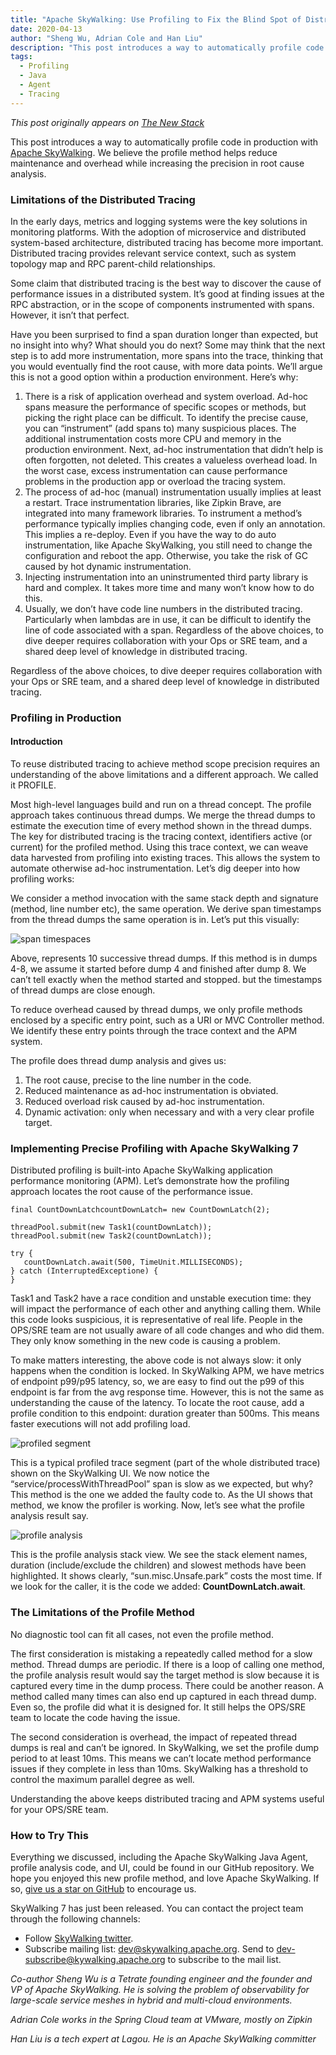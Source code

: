 ```yaml
---
title: "Apache SkyWalking: Use Profiling to Fix the Blind Spot of Distributed Tracing"
date: 2020-04-13
author: "Sheng Wu, Adrian Cole and Han Liu"
description: "This post introduces a way to automatically profile code in production with Apache SkyWalking. We believe the profile method helps reduce maintenance and overhead while increasing the precision in root cause analysis."
tags:
  - Profiling
  - Java
  - Agent
  - Tracing
---
```


_This post originally appears on [The New Stack](https://thenewstack.io/apache-skywalking-use-profiling-to-fix-the-blind-spot-of-distributed-tracing/)_

This post introduces a way to automatically profile code in production with [Apache SkyWalking](https://skywalking.apache.org). We believe the profile method helps reduce maintenance and overhead while increasing the precision in root cause analysis.

### Limitations of the Distributed Tracing

In the early days, metrics and logging systems were the key solutions in monitoring platforms. With the adoption of microservice and distributed system-based architecture, distributed tracing has become more important. Distributed tracing provides relevant service context, such as system topology map and RPC parent-child relationships.

Some claim that distributed tracing is the best way to discover the cause of performance issues in a distributed system. It’s good at finding issues at the RPC abstraction, or in the scope of components instrumented with spans. However, it isn’t that perfect.

Have you been surprised to find a span duration longer than expected, but no insight into why? What should you do next? Some may think that the next step is to add more instrumentation, more spans into the trace, thinking that you would eventually find the root cause, with more data points. We’ll argue this is not a good option within a production environment. Here’s why:

1. There is a risk of application overhead and system overload. Ad-hoc spans measure the performance of specific scopes or methods, but picking the right place can be difficult. To identify the precise cause, you can “instrument” (add spans to) many suspicious places. The additional instrumentation costs more CPU and memory in the production environment. Next, ad-hoc instrumentation that didn’t help is often forgotten, not deleted. This creates a valueless overhead load. In the worst case, excess instrumentation can cause performance problems in the production app or overload the tracing system.
2. The process of ad-hoc (manual) instrumentation usually implies at least a restart. Trace instrumentation libraries, like Zipkin Brave, are integrated into many framework libraries. To instrument a method’s performance typically implies changing code, even if only an annotation. This implies a re-deploy. Even if you have the way to do auto instrumentation, like Apache SkyWalking, you still need to change the configuration and reboot the app. Otherwise, you take the risk of GC caused by hot dynamic instrumentation.
3. Injecting instrumentation into an uninstrumented third party library is hard and complex. It takes more time and many won’t know how to do this.
4. Usually, we don’t have code line numbers in the distributed tracing. Particularly when lambdas are in use, it can be difficult to identify the line of code associated with a span.
   Regardless of the above choices, to dive deeper requires collaboration with your Ops or SRE team, and a shared deep level of knowledge in distributed tracing.

Regardless of the above choices, to dive deeper requires collaboration with your Ops or SRE team, and a shared deep level of knowledge in distributed tracing.

### Profiling in Production

#### Introduction

To reuse distributed tracing to achieve method scope precision requires an understanding of the above limitations and a different approach. We called it PROFILE.

Most high-level languages build and run on a thread concept. The profile approach takes continuous thread dumps. We merge the thread dumps to estimate the execution time of every method shown in the thread dumps. The key for distributed tracing is the tracing context, identifiers active (or current) for the profiled method. Using this trace context, we can weave data harvested from profiling into existing traces. This allows the system to automate otherwise ad-hoc instrumentation. Let’s dig deeper into how profiling works:

We consider a method invocation with the same stack depth and signature (method, line number etc), the same operation. We derive span timestamps from the thread dumps the same operation is in. Let’s put this visually:

![span timespaces](skywalking-blindspot-1.png)

Above, represents 10 successive thread dumps. If this method is in dumps 4-8, we assume it started before dump 4 and finished after dump 8. We can’t tell exactly when the method started and stopped. but the timestamps of thread dumps are close enough.

To reduce overhead caused by thread dumps, we only profile methods enclosed by a specific entry point, such as a URI or MVC Controller method. We identify these entry points through the trace context and the APM system.

The profile does thread dump analysis and gives us:

1. The root cause, precise to the line number in the code.
2. Reduced maintenance as ad-hoc instrumentation is obviated.
3. Reduced overload risk caused by ad-hoc instrumentation.
4. Dynamic activation: only when necessary and with a very clear profile target.

### Implementing Precise Profiling with Apache SkyWalking 7

Distributed profiling is built-into Apache SkyWalking application performance monitoring (APM). Let’s demonstrate how the profiling approach locates the root cause of the performance issue.

```
final CountDownLatchcountDownLatch= new CountDownLatch(2);

threadPool.submit(new Task1(countDownLatch));
threadPool.submit(new Task2(countDownLatch));

try {
   countDownLatch.await(500, TimeUnit.MILLISECONDS);
} catch (InterruptedExceptione) {
}
```

Task1 and Task2 have a race condition and unstable execution time: they will impact the performance of each other and anything calling them. While this code looks suspicious, it is representative of real life. People in the OPS/SRE team are not usually aware of all code changes and who did them. They only know something in the new code is causing a problem.

To make matters interesting, the above code is not always slow: it only happens when the condition is locked. In SkyWalking APM, we have metrics of endpoint p99/p95 latency, so, we are easy to find out the p99 of this endpoint is far from the avg response time. However, this is not the same as understanding the cause of the latency. To locate the root cause, add a profile condition to this endpoint: duration greater than 500ms. This means faster executions will not add profiling load.

![profiled segment](skywalking-blindspot-2.png)

This is a typical profiled trace segment (part of the whole distributed trace) shown on the SkyWalking UI. We now notice the “service/processWithThreadPool” span is slow as we expected, but why? This method is the one we added the faulty code to. As the UI shows that method, we know the profiler is working. Now, let’s see what the profile analysis result say.

![profile analysis](skywalking-blindspot-3.png)

This is the profile analysis stack view. We see the stack element names, duration (include/exclude the children) and slowest methods have been highlighted. It shows clearly, “sun.misc.Unsafe.park” costs the most time. If we look for the caller, it is the code we added: **CountDownLatch.await**.

### The Limitations of the Profile Method

No diagnostic tool can fit all cases, not even the profile method.

The first consideration is mistaking a repeatedly called method for a slow method. Thread dumps are periodic. If there is a loop of calling one method, the profile analysis result would say the target method is slow because it is captured every time in the dump process. There could be another reason. A method called many times can also end up captured in each thread dump. Even so, the profile did what it is designed for. It still helps the OPS/SRE team to locate the code having the issue.

The second consideration is overhead, the impact of repeated thread dumps is real and can’t be ignored. In SkyWalking, we set the profile dump period to at least 10ms. This means we can’t locate method performance issues if they complete in less than 10ms. SkyWalking has a threshold to control the maximum parallel degree as well.

Understanding the above keeps distributed tracing and APM systems useful for your OPS/SRE team.

### How to Try This

Everything we discussed, including the Apache SkyWalking Java Agent, profile analysis code, and UI, could be found in our GitHub repository. We hope you enjoyed this new profile method, and love Apache SkyWalking. If so, [give us a star on GitHub](https://github.com/apache/skywalking) to encourage us.

SkyWalking 7 has just been released. You can contact the project team through the following channels:

- Follow [SkyWalking twitter](https://twitter.com/ASFSkyWalking).
- Subscribe mailing list: [dev@skywalking.apache.org](mailto:dev@skywalking.apache.org). Send to [dev-subscribe@kywalking.apache.org](mailto:dev-subscribe@kywalking.apache.org) to subscribe to the mail list.

_Co-author Sheng Wu is a Tetrate founding engineer and the founder and VP of Apache SkyWalking. He is solving the problem of observability for large-scale service meshes in hybrid and multi-cloud environments._

_Adrian Cole works in the Spring Cloud team at VMware, mostly on Zipkin_

_Han Liu is a tech expert at Lagou. He is an Apache SkyWalking committer_
